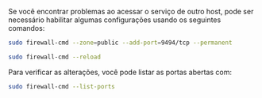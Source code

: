 Se você encontrar problemas ao acessar o serviço de outro host, pode ser necessário habilitar algumas configurações usando os seguintes comandos:

```bash
sudo firewall-cmd --zone=public --add-port=9494/tcp --permanent
```

```bash
sudo firewall-cmd --reload
```

Para verificar as alterações, você pode listar as portas abertas com:

```bash
sudo firewall-cmd --list-ports
```
